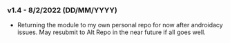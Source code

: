 ### v1.4 - 8/2/2022 (DD/MM/YYYY)
- Returning the module to my own personal repo for now after androidacy issues. May resubmit to Alt Repo 
in the near future if all goes well.

